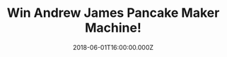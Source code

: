 ---
campaign-uuid: "c-5efe8818-fea5-4794-a4f5-e6dab4e43142"
type: "Competition"
category: "Gifts"
date: "2018-06-01T16:00:00.000Z"
end-date: "2018-07-01T23:59:00.000Z"
disable-form: false
is_promoted: false
has_entry_page: true
title: "Win Andrew James Pancake Maker Machine!"
competition-description: "<p>We know breakfast is your favourite moment of the day…\
  \ but whether it’s breakfast time or not, who doesn’t love pancakes at any time\
  \ of the day? That is why we want to give YOU the brand new Andrew James Pancake\
  \ Maker Machine!</p>\r\n<p>If you’re one of those who go to bed thinking about breakfast,\
  \ sure you don’t want to miss this!</p>"
hero-header: "Win Andrew James Pancake Maker Machine!"
terms-confirmation: "N/A"
banner-img: "https://assets.expresslyapp.com/asset-775e7459-a385-472c-bd2b-36cc978cb541.jpg"
logo-left-href: "https://aaa.nme.com/"
logo-left-image: "https://assets.expresslyapp.com/asset-97f77cc4-deba-4213-9f40-967211a27ce9.jpg"
logo-left-title: "NME"
bg-image-hero: "https://assets.expresslyapp.com/asset-5129f8af-dc53-4990-9f5a-97eec8e75187.jpg"
bg-image-first: "https://assets.expresslyapp.com/asset-d43743ce-402e-4923-b870-470bd408a22e.jpg"
section1-content: "<p>Enjoy delicious pancakes and scrumptious crepes any time of\
  \ the day with the easy to use Andrew James Pancake Machine!</p>\r\n<p>There's no\
  \ mini pancakes with this machine, the large 13 inch diameter surface lets you cook\
  \ thin french style crepes or bit American pancakes. Your pancake maker set comes\
  \ with all the accessories you need to create authentic crepes and pancakes including\
  \  a silicon oil brush, ladle, batter spreader and wooden spatula!</p>\r\n<p>Treat\
  \ your loved ones with delicious pancakes in the morning by the chance of winning\
  \ the amazing Andrew James Pancake Maker Machine!</p>"
entry-title: "Win Andrew James Pancake Maker Machine!"
entry-content: "<p>Enter the draw to win the brand new Andrew James Pancake Maker\
  \ Machine! and enjoy delicious pancakes anytime and anywhere! by completing the\
  \ form below before 23:59 on 1st July 2018.</p>"
has-winner: false
prize-description: "Andrew James Pancake Maker Machine!"
special-conditions: "Multiple entries are allowed up to one every 24 hours."
---